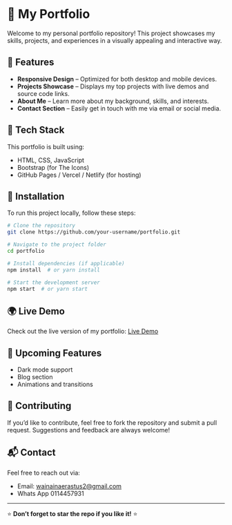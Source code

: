 # 🌟 My Portfolio

Welcome to my personal portfolio repository! This project showcases my skills, projects, and experiences in a visually appealing and interactive way.

## 🚀 Features

- **Responsive Design** – Optimized for both desktop and mobile devices.
- **Projects Showcase** – Displays my top projects with live demos and source code links.
- **About Me** – Learn more about my background, skills, and interests.
- **Contact Section** – Easily get in touch with me via email or social media.

## 🔧 Tech Stack

This portfolio is built using:

- HTML, CSS, JavaScript
- Bootstrap (for The Icons)
- GitHub Pages / Vercel / Netlify (for hosting)

## 🎯 Installation

To run this project locally, follow these steps:

```bash
# Clone the repository
git clone https://github.com/your-username/portfolio.git

# Navigate to the project folder
cd portfolio

# Install dependencies (if applicable)
npm install  # or yarn install

# Start the development server
npm start  # or yarn start
```

## 🌍 Live Demo

Check out the live version of my portfolio: [Live Demo](https://erastus-wainaian.vercel.app/)



## 📌 Upcoming Features

- Dark mode support
- Blog section
- Animations and transitions

## 🤝 Contributing

If you’d like to contribute, feel free to fork the repository and submit a pull request. Suggestions and feedback are always welcome!

## 📬 Contact

Feel free to reach out via:

- Email: wainainaerastus2@gmail.com
- Whats App 0114457931
  

---

⭐ **Don’t forget to star the repo if you like it!** ⭐



